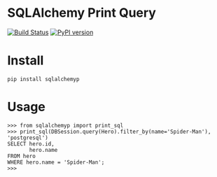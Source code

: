 # SQLAlchemy Print Query

[![Build Status](https://travis-ci.org/evangilo/sqlalchemyp.svg?branch=master)](https://travis-ci.org/evangilo/sqlalchemyp)
[![PyPI version](https://img.shields.io/pypi/v/sqlalchemyp.svg)](https://pypi.python.org/pypi/sqlalchemyp)

# Install
`pip install sqlalchemyp`

# Usage

```
>>> from sqlalchemyp import print_sql
>>> print_sql(DBSession.query(Hero).filter_by(name='Spider-Man'), 'postgresql')
SELECT hero.id,
       hero.name
FROM hero
WHERE hero.name = 'Spider-Man';
>>>
```
